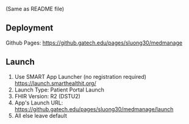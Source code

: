 (Same as README file)

## Deployment

Github Pages: https://github.gatech.edu/pages/sluong30/medmanage

## Launch

1. Use SMART App Launcher (no registration required) https://launch.smarthealthit.org/
2. Launch Type: Patient Portal Launch
3. FHIR Version: R2 (DSTU2)
4. App's Launch URL: https://github.gatech.edu/pages/sluong30/medmanage/launch
5. All else leave default
